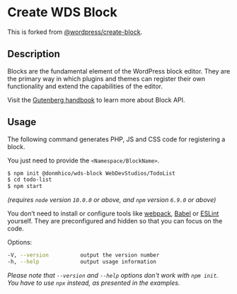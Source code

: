 # Create WDS Block

This is forked from [@wordpress/create-block](https://github.com/WordPress/gutenberg/blob/master/packages/create-block/README.md).

## Description

Blocks are the fundamental element of the WordPress block editor. They are the primary way in which plugins and themes can register their own functionality and extend the capabilities of the editor.

Visit the [Gutenberg handbook](https://developer.wordpress.org/block-editor/developers/block-api/block-registration/) to learn more about Block API.

## Usage

The following command generates PHP, JS and CSS code for registering a block.

You just need to provide the `<Namespace/BlockName>`.
  ```bash
  $ npm init @donmhico/wds-block WebDevStudios/TodoList
  $ cd todo-list
  $ npm start
  ```

_(requires `node` version `10.0.0` or above, and `npm` version `6.9.0` or above)_

You don’t need to install or configure tools like [webpack](https://webpack.js.org), [Babel](https://babeljs.io) or [ESLint](https://eslint.org) yourself. They are preconfigured and hidden so that you can focus on the code.

Options:
```bash
-V, --version          output the version number
-h, --help             output usage information
```

_Please note that `--version` and `--help` options don't work with `npm init`. You have to use `npx` instead, as presented in the examples._
